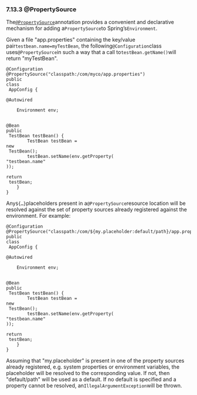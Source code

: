 ### 7.13.3 @PropertySource

The[`@PropertySource`](http://docs.spring.io/spring-framework/docs/4.3.11.RELEASE/javadoc-api/org/springframework/context/annotation/PropertySource.html)annotation provides a convenient and declarative mechanism for adding a`PropertySource`to Spring’s`Environment`.

Given a file "app.properties" containing the key/value pair`testbean.name=myTestBean`, the following`@Configuration`class uses`@PropertySource`in such a way that a call to`testBean.getName()`will return "myTestBean".

```
@Configuration
@PropertySource("classpath:/com/myco/app.properties")
public
class
 AppConfig {
    
@Autowired

    Environment env;

    
@Bean
public
 TestBean testBean() {
        TestBean testBean = 
new
 TestBean();
        testBean.setName(env.getProperty(
"testbean.name"
));
        
return
 testBean;
    }
}
```

Any`${…​}`placeholders present in a`@PropertySource`resource location will be resolved against the set of property sources already registered against the environment. For example:

```
@Configuration
@PropertySource("classpath:/com/${my.placeholder:default/path}/app.properties")
public
class
 AppConfig {
    
@Autowired

    Environment env;

    
@Bean
public
 TestBean testBean() {
        TestBean testBean = 
new
 TestBean();
        testBean.setName(env.getProperty(
"testbean.name"
));
        
return
 testBean;
    }
}
```

Assuming that "my.placeholder" is present in one of the property sources already registered, e.g. system properties or environment variables, the placeholder will be resolved to the corresponding value. If not, then "default/path" will be used as a default. If no default is specified and a property cannot be resolved, an`IllegalArgumentException`will be thrown.

